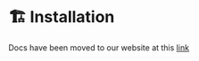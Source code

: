 # 🏗️ Installation

Docs have been moved to our website at this [link](https://tomatophp.com/en/open-source/filament-api)
